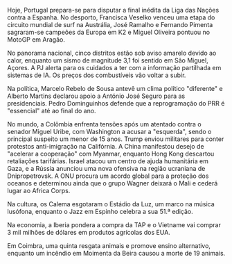 Hoje, Portugal prepara-se para disputar a final inédita da Liga das Nações contra a Espanha. No desporto, Francisca Veselko venceu uma etapa do circuito mundial de surf na Austrália, José Ramalho e Fernando Pimenta sagraram-se campeões da Europa em K2 e Miguel Oliveira pontuou no MotoGP em Aragão.

No panorama nacional, cinco distritos estão sob aviso amarelo devido ao calor, enquanto um sismo de magnitude 3,1 foi sentido em São Miguel, Açores. A PJ alerta para os cuidados a ter com a informação partilhada em sistemas de IA. Os preços dos combustíveis vão voltar a subir.

Na política, Marcelo Rebelo de Sousa antevê um clima político "diferente" e Alberto Martins declarou apoio a António José Seguro para as presidenciais. Pedro Dominguinhos defende que a reprogramação do PRR é "essencial" até ao final do ano.

No mundo, a Colômbia enfrenta tensões após um atentado contra o senador Miguel Uribe, com Washington a acusar a "esquerda", sendo o principal suspeito um menor de 15 anos. Trump enviou militares para conter protestos anti-imigração na Califórnia. A China manifestou desejo de "acelerar a cooperação" com Myanmar, enquanto Hong Kong descartou retaliações tarifárias. Israel atacou um centro de ajuda humanitária em Gaza, e a Rússia anunciou uma nova ofensiva na região ucraniana de Dnipropetrovsk. A ONU procura um acordo global para a proteção dos oceanos e determinou ainda que o grupo Wagner deixará o Mali e cederá lugar ao Africa Corps.

Na cultura, os Calema esgotaram o Estádio da Luz, um marco na música lusófona, enquanto o Jazz em Espinho celebra a sua 51.ª edição.

Na economia, a Iberia pondera a compra da TAP e o Vietname vai comprar 3 mil milhões de dólares em produtos agrícolas dos EUA.

Em Coimbra, uma quinta resgata animais e promove ensino alternativo, enquanto um incêndio em Moimenta da Beira causou a morte de 19 animais.